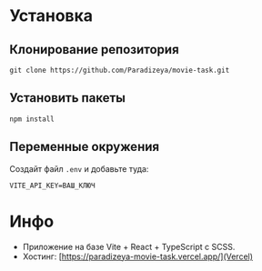 # Установка

## Клонирование репозитория

```
git clone https://github.com/Paradizeya/movie-task.git
```

## Установить пакеты

```
npm install
```

## Переменные окружения
Создайт файл ```.env``` и добавьте туда: 

```
VITE_API_KEY=ВАШ_КЛЮЧ
```
# Инфо
- Приложение на базе Vite + React + TypeScript с SCSS.
- Хостинг: [https://paradizeya-movie-task.vercel.app/](Vercel)
